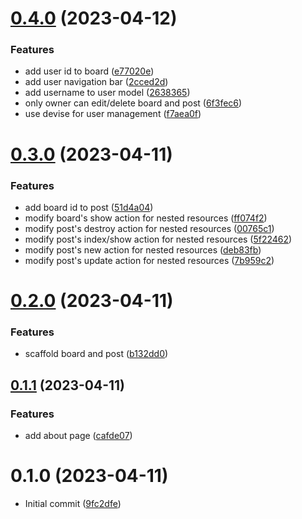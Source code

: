 # [0.4.0](https://github.com/alexcode-cc/Rails501/compare/0.3.0...0.4.0) (2023-04-12)


### Features

* add user id to board ([e77020e](https://github.com/alexcode-cc/Rails501/commit/e77020e81092fc6f72f836ed4691f16cd54b4426))
* add user navigation bar ([2cced2d](https://github.com/alexcode-cc/Rails501/commit/2cced2de7cf47353a6d6d92ff957a5ce76170622))
* add username to user model ([2638365](https://github.com/alexcode-cc/Rails501/commit/2638365ba1628fc6ffe75c1bd8c667486802eb34))
* only owner can edit/delete board and post ([6f3fec6](https://github.com/alexcode-cc/Rails501/commit/6f3fec6cfbcf557b1c62b1fa49a05656460f5a31))
* use devise for user management ([f7aea0f](https://github.com/alexcode-cc/Rails501/commit/f7aea0ffdd0e628c0848fc680908b96e36a56a36))



# [0.3.0](https://github.com/alexcode-cc/Rails501/compare/0.2.0...0.3.0) (2023-04-11)


### Features

* add board id to post ([51d4a04](https://github.com/alexcode-cc/Rails501/commit/51d4a0432fcbb91ca7394a88b65fa412697f7e77))
* modify board's show action for nested resources ([ff074f2](https://github.com/alexcode-cc/Rails501/commit/ff074f246a332f1cebe3c5ec826b752cab24f202))
* modify post's destroy action for nested resources ([00765c1](https://github.com/alexcode-cc/Rails501/commit/00765c1ee6b52a9b80061a618fc3f411c8b3266b))
* modify post's index/show action for nested resources ([5f22462](https://github.com/alexcode-cc/Rails501/commit/5f2246239e98a16450ae442089d363d8b8672ccd))
* modify post's new action for nested resources ([deb83fb](https://github.com/alexcode-cc/Rails501/commit/deb83fbc39bf754a476392ec4943e9a668de50fa))
* modify post's update action for nested resources ([7b959c2](https://github.com/alexcode-cc/Rails501/commit/7b959c28faf2104d22c62c890be8b628788000e2))



# [0.2.0](https://github.com/alexcode-cc/Rails501/compare/0.1.1...0.2.0) (2023-04-11)


### Features

* scaffold board and post ([b132dd0](https://github.com/alexcode-cc/Rails501/commit/b132dd00659dcee00551b965e78b8491a9f91ba4))



## [0.1.1](https://github.com/alexcode-cc/Rails501/compare/0.1.0...0.1.1) (2023-04-11)


### Features

* add about page ([cafde07](https://github.com/alexcode-cc/Rails501/commit/cafde072519cfeb799a73276154ff5160441d279))



# 0.1.0 (2023-04-11)

* Initial commit ([9fc2dfe](https://github.com/alexcode-cc/Rails501/commit/9fc2dfe))



